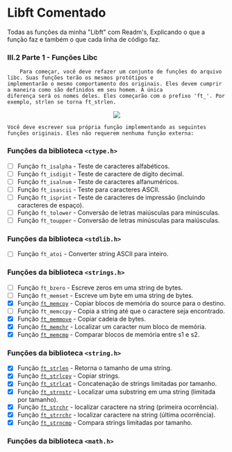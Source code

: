# Libft Comentado

Todas as funções da minha "Libft" com Readm's, Explicando o que a função faz e também o que cada linha de código faz.

### III.2 Parte 1 - Funções Libc

		Para começar, você deve refazer um conjunto de funções do arquivo libc. Suas funções terão os mesmos protótipos e 
	implementarão o mesmo comportamento dos originais. Eles devem cumprir a maneira como são definidos em seu homem. A única 
	diferença será os nomes deles. Eles começarão com o prefixo 'ft_'. Por exemplo, strlen se torna ft_strlen.
<div align="center">
<img src="https://user-images.githubusercontent.com/105389961/183259370-68f4f160-14c4-49f0-8bd9-41308f47e4c4.png" />
</div>

	Você deve escrever sua própria função implementando as seguintes funções originais. Eles não requerem nenhuma função externa:

### Funções da biblioteca `<ctype.h>`
- [ ] Função `ft_isalpha` - Teste de caracteres alfabéticos. 
- [ ] Função `ft_isdigit` - Teste de caractere de dígito decimal. 
- [ ] Função `ft_isalnum` - Teste de caracteres alfanuméricos. 
- [ ] Função `ft_isascii` - Teste para caracteres ASCII. 
- [ ] Função `ft_isprint` - Teste de caracteres de impressão (incluindo caracteres de espaço). 
- [ ] Função `ft_tolower` - Conversão de letras maiúsculas para minúsculas. 
- [ ] Função `ft_toupper` - Conversão de letras minúsculas para maiúsculas. 

### Funções da biblioteca `<stdlib.h>`
- [ ] Função `ft_atoi` - Converter string ASCII para inteiro. 

### Funções da biblioteca `<strings.h>`
- [ ] Função `ft_bzero` - Escreve zeros em uma string de bytes. 
- [ ] Função `ft_memset` - Escreve um byte em uma string de bytes. 
- [x] Função [`ft_memcpy`](https://github.com/Alef-Matos/42_lisboa/tree/master/libft_comment/Ft_memcpy) - Copiar blocos de memória do source para o destino. 
- [ ] Função `ft_memccpy` - Copia a string até que o caractere seja encontrado. 
- [x] Função [`ft_memmove`](https://github.com/Alef-Matos/42_lisboa/tree/master/libft_comment/Ft_memmove) - Copiar cadeia de bytes. 
- [x] Função [`ft_memchr`](https://github.com/Alef-Matos/42_lisboa/tree/master/libft_comment/Ft_memchr) - Localizar um caracter num bloco de memória.
- [x] Função [`ft_memcmp`](https://github.com/Alef-Matos/42_lisboa/tree/master/libft_comment/Ft_memcmp) - Comparar blocos de memória entre s1 e s2. 

### Funções da biblioteca `<string.h>`
- [x] Função [`ft_strlen`](https://github.com/Alef-Matos/42_lisboa/tree/master/libft_comment/Ft_strlen) - Retorna o tamanho de uma string. 
- [x] Função [`ft_strlcpy`](https://github.com/Alef-Matos/42_lisboa/tree/master/libft_comment/Ft_strlcpy) - Copiar strings. 
- [x] Função [`ft_strlcat`](https://github.com/Alef-Matos/42_lisboa/tree/master/libft_comment/Ft_strlcat) - Concatenação de strings limitadas por tamanho. 
- [x] Função [`ft_strnstr`](https://github.com/Alef-Matos/42_lisboa/tree/master/libft_comment/Ft_strnstr) - Localizar uma substring em uma string (limitada por tamanho).
- [x] Função [`ft_strchr`](https://github.com/Alef-Matos/42_lisboa/tree/master/libft_comment/Ft_strchr) - localizar caractere na string (primeira ocorrência).
- [x] Função [`ft_strrchr`](https://github.com/Alef-Matos/42_lisboa/tree/master/libft_comment/Ft_strrchr) - localizar caractere na string (última ocorrência).
- [x] Função [`ft_strncmp`](https://github.com/Alef-Matos/42_lisboa/tree/master/libft_comment/Ft_strncmp) - Compara strings limitadas por tamanho.

### Funções da biblioteca `<math.h>`
